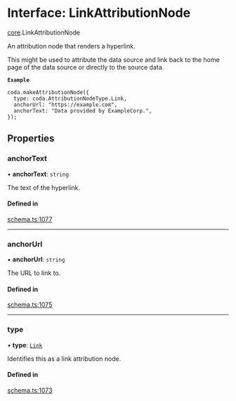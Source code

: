 # Interface: LinkAttributionNode

[core](../modules/core.md).LinkAttributionNode

An attribution node that renders a hyperlink.

This might be used to attribute the data source and link back to the home page
of the data source or directly to the source data.

**`Example`**

```
coda.makeAttributionNode({
  type: coda.AttributionNodeType.Link,
  anchorUrl: "https://example.com",
  anchorText: "Data provided by ExampleCorp.",
});
```

## Properties

### anchorText

• **anchorText**: `string`

The text of the hyperlink.

#### Defined in

[schema.ts:1077](https://github.com/coda/packs-sdk/blob/main/schema.ts#L1077)

___

### anchorUrl

• **anchorUrl**: `string`

The URL to link to.

#### Defined in

[schema.ts:1075](https://github.com/coda/packs-sdk/blob/main/schema.ts#L1075)

___

### type

• **type**: [`Link`](../enums/core.AttributionNodeType.md#link)

Identifies this as a link attribution node.

#### Defined in

[schema.ts:1073](https://github.com/coda/packs-sdk/blob/main/schema.ts#L1073)
